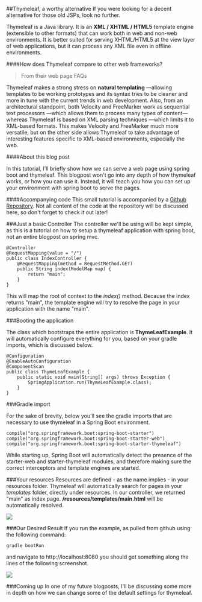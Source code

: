 ##Thymeleaf, a worthy alternative
If you were looking for a decent alternative for those old JSPs, look no further. 

Thymeleaf is a Java library. It is an **XML / XHTML / HTML5** template engine (extensible to other formats) that can work both in web and non-web environments. It is better suited for serving XHTML/HTML5 at the view layer of web applications, but it can process any XML file even in offline environments.

####How does Thymeleaf compare to other web frameworks?

> From their web page FAQs

Thymeleaf makes a strong stress on **natural templating** —allowing templates to be working prototypes and its syntax tries to be cleaner and more in tune with the current trends in web development. Also, from an architectural standpoint, both Velocity and FreeMarker work as sequential text processors —which allows them to process many types of content— whereas Thymeleaf is based on XML parsing techniques —which limits it to XML-based formats. This makes Velocity and FreeMarker much more versatile, but on the other side allows Thymeleaf to take advantage of interesting features specific to XML-based environments, especially the web.

####About this blog post

In this tutorial, I'll briefly show how we can serve a web page using spring boot and thymeleaf. This blogpost won't go into any depth of how thymeleaf works, or how you can use it. Instead, it will teach you how you can set up your environment with spring boot to serve the pages.

####Accompanying code
This small tutorial is accompanied by a [Github Repository](https://github.com/Qkyrie/spring-thymeleaf-example). Not all content of the code at the repository will be discussed here, so don't forget to check it out later!

###Just a basic Controller
The controller we'll be using will be kept simple, as this is a tutorial on how to setup a thymeleaf application with spring boot, not an entire blogpost on spring mvc.

    @Controller
    @RequestMapping(value = "/")
    public class IndexController {
        @RequestMapping(method = RequestMethod.GET)
        public String index(ModelMap map) {
            return "main";
        }
    }
    
This will map the root of context to the *index()* method. Because the index returns "main", the template engine will try to resolve the page in your application with the name "main".

###Booting the application

The class which bootstraps the entire application is **ThymeLeafExample**. It will automatically configure everything for you, based on your gradle imports, which is discussed below.

    @Configuration
	@EnableAutoConfiguration
	@ComponentScan
	public class ThymeLeafExample {
		public static void main(String[] args) throws Exception {
        	SpringApplication.run(ThymeLeafExample.class);
    	}
	}

###Gradle import

For the sake of brevity, below you'll see the gradle imports that are necessary to use thymeleaf in a Spring Boot environment.

	compile("org.springframework.boot:spring-boot-starter")
    compile("org.springframework.boot:spring-boot-starter-web")
    compile("org.springframework.boot:spring-boot-starter-thymeleaf")

While starting up, Spring Boot will automatically detect the presence of the starter-web and starter-thymeleaf modules, and therefore making sure the correct interceptors and template engines are started.

###Your resources
Resources are defined - as the name implies - in your resources folder. Thymeleaf will automatically search for pages in your *templates* folder, directly under resources. 
In our controller, we returned "main" as index page. **/resources/templates/main.html** will be automatically resolved.

![](http://www.de-swaef.com/content/images/2014/May/Screenshot_4.png)

###Our Desired Result
If you run the example, as pulled from github using the following command:

	gradle bootRun

and navigate to http://localhost:8080 you should get something along the lines of the following screenshot.

![](http://www.de-swaef.com/content/images/2014/Jul/spring-thymeleaf.png)

###Coming up
In one of my future blogposts, I'll be discussing some more in depth on how we can change some of the default settings for thymeleaf.